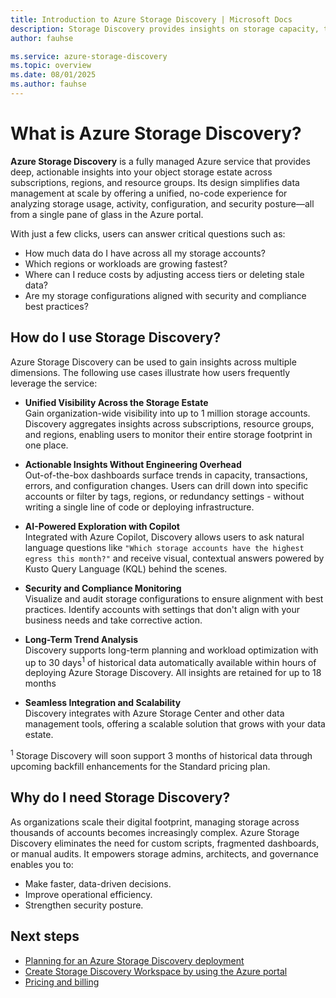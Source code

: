 ```yaml
---
title: Introduction to Azure Storage Discovery | Microsoft Docs
description: Storage Discovery provides insights on storage capacity, transactions, and configurations - providing visibility into their storage estate at entire organization level and aiding business decisions.
author: fauhse

ms.service: azure-storage-discovery
ms.topic: overview
ms.date: 08/01/2025
ms.author: fauhse
---
```


# What is Azure Storage Discovery?

**Azure Storage Discovery** is a fully managed Azure service that provides deep, actionable insights into your object storage estate across subscriptions, regions, and resource groups. Its design simplifies data management at scale by offering a unified, no-code experience for analyzing storage usage, activity, configuration, and security posture—all from a single pane of glass in the Azure portal.

With just a few clicks, users can answer critical questions such as:
- How much data do I have across all my storage accounts?
- Which regions or workloads are growing fastest?
- Where can I reduce costs by adjusting access tiers or deleting stale data?
- Are my storage configurations aligned with security and compliance best practices?

## How do I use Storage Discovery?
Azure Storage Discovery can be used to gain insights across multiple dimensions. The following use cases illustrate how users frequently leverage the service:

- **Unified Visibility Across the Storage Estate**<br/>
Gain organization-wide visibility into up to 1 million storage accounts. Discovery aggregates insights across subscriptions, resource groups, and regions, enabling users to monitor their entire storage footprint in one place.

- **Actionable Insights Without Engineering Overhead**<br/>
Out-of-the-box dashboards surface trends in capacity, transactions, errors, and configuration changes. Users can drill down into specific accounts or filter by tags, regions, or redundancy settings - without writing a single line of code or deploying infrastructure.

- **AI-Powered Exploration with Copilot**<br/>
Integrated with Azure Copilot, Discovery allows users to ask natural language questions like `"Which storage accounts have the highest egress this month?"` and receive visual, contextual answers powered by Kusto Query Language (KQL) behind the scenes.

- **Security and Compliance Monitoring**<br/>
Visualize and audit storage configurations to ensure alignment with best practices. Identify accounts with settings that don't align with your business needs and take corrective action.

- **Long-Term Trend Analysis**<br/>
Discovery supports long-term planning and workload optimization with up to 30 days<sup>1</sup> of historical data automatically available within hours of deploying Azure Storage Discovery. All insights are retained for up to 18 months

- **Seamless Integration and Scalability**<br/>
Discovery integrates with Azure Storage Center and other data management tools, offering a scalable solution that grows with your data estate.

<sup>1</sup> Storage Discovery will soon support 3 months of historical data through upcoming backfill enhancements for the Standard pricing plan.

## Why do I need Storage Discovery?

As organizations scale their digital footprint, managing storage across thousands of accounts becomes increasingly complex. Azure Storage Discovery eliminates the need for custom scripts, fragmented dashboards, or manual audits. It empowers storage admins, architects, and governance enables you to:

- Make faster, data-driven decisions.
- Improve operational efficiency.
- Strengthen security posture.

## Next steps

- [Planning for an Azure Storage Discovery deployment](deployment-planning.md)
- [Create Storage Discovery Workspace by using the Azure portal](create-workspace.md)
- [Pricing and billing](pricing.md)